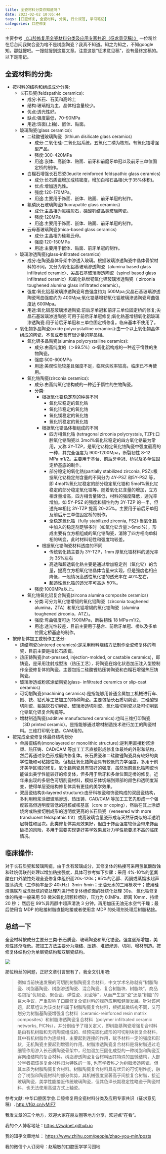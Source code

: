 ```yaml
---
title: 全瓷材料分类你知道吗？
date: 2023-02-02 10:05:44
tags: [口腔修复, 全瓷材料, 分类, 行业规范, 学习笔记]
categories: 口腔修复
---
```

主要参考 [《口腔修复用全瓷材料分类及应用专家共识（征求意见稿）》](https://www.cndent.com/wp-content/uploads/2022/05/%E5%9B%A2%E4%BD%93%E6%A0%87%E5%87%86%E7%BB%93%E9%A2%98%E9%A1%B9%E7%9B%AE26.pdf)
一位粉丝在后台问我聚合瓷为啥不是树脂陶瓷？我真不知道。知之为知之，不知google知。那就搜吧。一搜就搜到这篇文章。注意这是“征求意见稿”，没有最终定稿的。以下是笔记。

## 全瓷材料的分类:
- 按材料的结构和组成成分分类:
    - 长石质瓷(feldspathic ceramics):
        * 成分:长石、石英和高岭土
        * 结构:玻璃相为主，晶体相含量较少。
        * 优点:透光性好。
        * 缺点:强度最低，70-90MPa
        * 用途:饰面(上釉)、嵌体、贴面。
    - 玻璃陶瓷(glass ceramics):
        * 二硅酸锂玻璃陶瓷（lithium disilicate glass ceramics)
            + 成分:二氧化硅-二氧化铝系统，五氧化二磷为核剂。有氧化锆增强型产品。
            + 强度:300-420MPa
            + 用途:嵌体、高嵌体、贴面、前牙和前磨牙单冠以及前牙三单位固定桥的制作。
        * 白榴石增强长石质瓷(leucite reinforced feldspathic glass ceramics)
            + 成分:长石质瓷增加成核密度，增加白榴石晶相(大于35%体积)。
            + 优点:增加透光性。
            + 强度:120-170MPa。
            + 用途:主要用于饰面、嵌体、贴面、前牙单冠的制作。
        * 氟磷灰石玻璃陶瓷(fluorapatite glass ceramics)
            + 成分:主晶相为氟磷灰石，磷酸钙结晶类玻璃陶瓷。
            + 强度:120MPa
            + 用途:主要用于饰面、嵌体、贴面、前牙单冠的制作。
        * 云母基玻璃陶瓷(mica-based glass ceramics)
            + 成分:主晶相为硅氟云母。
            + 强度:120-150MPa
            + 用途:主要用于嵌体、贴面、前牙单冠的制作。
    - 玻璃渗透陶瓷(glass-inﬁltrated ceramics)
        * 成分:在陶瓷晶体骨架中渗透入玻璃。根据玻璃渗透陶瓷中晶体骨架材料的不同，又分为氧化铝基玻璃渗透陶瓷（alumina  based glass infiltrated ceramic）、尖晶石基玻璃渗透陶瓷（spinel based glass infiltrated  ceramic）和氧化锆增韧氧化铝玻璃渗透陶瓷（ zirconia toughened alumina glass infiltrated  ceramic）。
        * 强度:氧化铝基玻璃渗透陶瓷弯曲强度约为 500Mpa;尖晶石基玻璃渗透陶瓷弯曲强度约为 400Mpa;氧化锆基增韧氧化铝玻璃渗透陶瓷弯曲强度达 600Mpa。
        * 用途:氧化铝基玻璃渗透陶瓷:前后牙单冠和前牙三单位固定桥的修复;尖晶石基玻璃渗透陶瓷:可用于前后牙单冠修复;氧化锆基增韧氧化铝玻璃渗透陶瓷:用于前后牙单冠和三单位固定桥修复。临床基本不使用了。
    - 氧化物多晶陶瓷(oxide polycrystalline ceramics):由一个以上氧化物晶体组成的陶瓷，不含或者含有很少量的非晶相。
        * 氧化铝多晶陶瓷(alumina polycrystalline ceramics):
            + 成分:由高纯度的（＞99.5%）α-氧化铝构成的一种近于惰性的生物陶瓷。
            + 强度:500-600MPa
            + 用途:美观性能较差且强度不足，临床失败率较高，临床已不再使用。
        * 氧化锆陶瓷(zirconia ceramics):
            + 成分:由高纯氧化锆构成的一种近于惰性的生物陶瓷。
            + 分类:
                - 根据氧化锆稳定剂的种类不同
                    + 氧化钇稳定的氧化锆
                    + 氧化铈稳定的氧化锆
                    + 氧化镁稳定的氧化锆
                    + 氧化钙稳定的氧化锆
                - 根据氧化锆晶体相组成的不同
                    + 四方相氧化锆 (tetragonal zirconia polycrystals,  TZP):口腔氧化锆陶瓷以 3mol%氧化钇稳定的四方氧化锆最为常用，又称 3Y-TZP，是氧化钇稳定氧化锆陶瓷中强度最高的一种，其完全强度为 900-1200Mpa，断裂韧性 8-12 MPa·m1/2。主要用于基台、前后牙单冠、桥以及多单位固定桥基底的制作。
                    + 部分稳定的氧化锆(partially stabilized zirconia, PSZ):根据氧化钇稳定剂含量的不同分为 4Y-PSZ 和5Y-PSZ 等，即 4mol%氧化钇稳定的部分稳定氧化锆和 5mol%氧化钇稳定的部分稳定氧化锆等。随着氧化钇含量的增加，立方相含量增高，四方相含量降低，材料的强度降低，透光率增加。如 5Y-PSZ 的强度和韧性约为 3Y-TZP 的一半，但透光率相比 3Y-TZP 提高 20-25%。主要用于前后牙单冠及前后牙三单位固定桥的制作。
                    + 全稳定氧化锆（fully  stabilized zirconia, FSZ):当氧化锆中加入的稳定剂足够多时（如氧化钇含量＞6mol%），形成主要有立方相组成的氧化锆陶瓷，消除了四方相向单斜相的转变，此时材料韧性和强度均较差。
                - 根据氧化锆陶瓷材料透度的不同
                    + 传统氧化锆主要为 3Y-TZP，1mm 厚氧化锆材料的透光率为 35%左右
                    + 高透和超透氧化锆主要是通过增加稳定剂（氧化钇）的含量，提高立方相氧化锆晶体含量来实现，但是强度也相应降低，一般情况高透性氧化锆的透光率在 40%左右。
                    + 超透性氧化锆的透光率可高达 50%。
            + 强度:1000MPa以上。
        * 氧化锆氧化铝复合陶瓷(zircona alumina composite ceramics)
            + 分类:可分为氧化锆增韧的氧化铝陶瓷（zirconia toughened alumina，ZTA）和氧化铝增韧的氧化锆陶瓷（alumina toughened zirconia，ATZ）。
            + 强度:弯曲强度可达 1500MPa，断裂韧性 18 MPa·m1/2。
            + 用途:透光性较差，目前主要用于基台、前后牙单冠、桥以及多单位固定桥基底的制作。
- 按修复体加工或制作工艺分:
    - 烧结陶瓷(sintered ceramics):是采用粉料烧结方法制作全瓷修复体的陶瓷，目前主要是指长石质瓷。
    - 热压铸陶瓷(hot-pressed, injection-molded, or castable ceramics)，即铸瓷，是采用注射成型法（热压工艺），将陶瓷在熔化状态加压注入型腔制作全瓷修复体的陶瓷。主要包括二硅酸锂热压铸陶瓷和白榴石增强热压铸陶瓷。
    - 玻璃渗透或粉浆涂塑陶瓷(glass- infiltrated ceramics or slip-cast ceramics)
    - 可切削陶瓷(machining ceramics):是指能够用普通金属加工机械进行车、刨、铣、钻孔等工艺加工的特种陶瓷。主要包括长石质切削瓷、二硅酸锂切削瓷、氟磷灰石切削瓷、玻璃渗透切削瓷、氧化锆切削瓷以及可切削氧化锆氧化铝复合陶瓷等。
    - 增材制造陶瓷(additive manufactured ceramics):也叫三维打印陶瓷 （3D printed ceramic）。是指能够通过增材制造技术进行加工的陶瓷材料。三维打印氧化锆。CAM用的。
- 按完成全瓷修复体最终结构划分
    - 单层瓷结构(monolayered or monolithic structure):是利用直接粉浆涂塑、热压铸、CAD/CAM 等加工工艺直接形成修复体最终的外形和结构，然后再通过染色形成最终修复体。长石质瓷和二硅酸锂陶瓷具有较好的美学性能和可粘接性能，但相比氧化锆陶瓷具有较低的力学强度，多用于前牙美学区域的修复。氧化锆陶瓷具有较好的强度，虽然当前氧化锆陶瓷也能做出美学性能较好的修复体，但多用于后牙和多单位固定桥的修复。近年来出现的多层色可切削瓷材料，模拟牙体切端到颈部的颜色和透明度渐变，使得单层瓷结构修复体具有更佳的美学效果。
    - 双层瓷结构(bilayered structure):由牙科核瓷和饰瓷构成的双层瓷结构，多利用粉浆涂塑玻璃渗透、热压铸、CAD/CAM 等加工工艺先形成一个强度较高但透明度较低的冠核或核基底（core or coping），然后在其上涂塑烧烤或粘接切削成形的透明度更高的长石质瓷（veneered with more translucent feldspathic frit）或高玻璃含量瓷形成与天然牙类似的半透明层特性和层次。此类修复体美观效果好，但由于饰面强度较低会带来饰面破损的风险，多用于需要实现更好美学效果且对力学性能要求不高的临床情况。
        
## 临床操作:
对于长石质瓷和玻璃陶瓷，由于含有玻璃成分，其修复体的粘接可采用氢氟酸酸蚀和硅烷偶联剂处理以增加粘接强度，具体可参考如下步骤：采用 4%-10%的氢氟酸在口外酸蚀处理全瓷修复体组织面20s-120s；95%的乙醇、丙酮或蒸馏水超声振荡清洗（工作频率至少 40kHz）3min-5min；无油无水的三用枪吹干；使用硅烷偶联剂或含硅烷的瓷处理剂进行修复体组织面的硅烷化处理 30s。
氧化锆修复体的粘接一般采用 50 微米氧化铝颗粒喷砂，压力为 0.1MPa、距离 10mm、持续 20 秒；
然后在 99%异丙醇中超声清洗 3 分钟，再用加压无油无水空气干燥；最后使用含 MDP 的粘接树脂直接粘接或者使用含 MDP 的处理剂处理后树脂粘接。

## 总结一下
全瓷材料按成分主要分三类:长石质瓷、玻璃陶瓷和氧化锆瓷。强度逐渐增加，美观性逐渐降低。按加工方法主要分为烧结、压铸、堆塑渗透、切削、增材制造。按修复体结构分为单层瓷结构和双层瓷结构。

![](https://zymblog-1258069789.cos.ap-chengdu.myqcloud.com/blog0358-qc/1.jpg)


那位粉丝的问题，正好文章引言里有了，我全文引用吧:
> 例如当前快速发展的可切削树脂陶瓷复合材料，中文学术名称就有“树脂陶瓷、树脂基陶瓷、树脂渗透陶瓷、混合陶瓷、复合树脂块、树脂块”，商品名包括“优韧瓷、聚合瓷、弹性瓷、润瓷等”，从而产生是“瓷”还是“树脂”的巨大争议，严重影响了口腔修复全瓷材料的规范应用和健康发展。针对该问题，起草组认为该类材料属于树脂陶瓷复合材料，根据其微结构不同，又可划分为树脂基陶瓷增强复合材料（ceramic-reinforced resin matrix composites）和树脂渗透陶瓷复合材料（polymer infiltrated ceramic networks, PICNs），并分别给予了相关定义，即树脂基陶瓷增强复合材料是由有机树脂和无机陶瓷组成的、经预先固化成形的可切削块状复合材料，其中有机树脂作为连续相，主要起到连接的作用，赋予材料一定的强度和形状，无机陶瓷主要起到增强的作用。树脂渗透陶瓷复合材料是将树脂通过毛细管作用渗入长石质陶瓷骨架中，经加温加压固化成型的一种树脂和陶瓷互穿网络结构的复合材料。树脂渗透陶瓷复合材料因其特殊的显微结构，大部分学者把该类复合材料归为特殊的一类, 也有学者称之为树脂渗透陶瓷，但其本质为树脂陶瓷复合材料。树脂陶瓷复合材料具有优异的可切削性能，融合了树脂和陶瓷材料的部分优势，其机械强度显著高于间接复合树脂，接近玻璃陶瓷，美学性能接近传统玻璃陶瓷，但其色泽长期稳定性略逊于陶瓷材料，也无法使用高温方式上釉瓷。


参考文献:
中华口腔医学会.口腔修复用全瓷材料分类及应用专家共识（征求意见稿）. http://f6z.cn/yMlF7




我发文章的三个地方，欢迎大家在朋友圈等地方分享，欢迎点“在看”。

我的个人博客地址：https://zwdnet.github.io

我的知乎文章地址： https://www.zhihu.com/people/zhao-you-min/posts

我的微信个人订阅号：赵瑜敏的口腔医学学习园地
